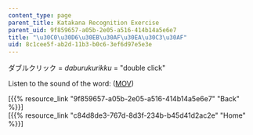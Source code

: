 ```yaml
---
content_type: page
parent_title: Katakana Recognition Exercise
parent_uid: 9f859657-a05b-2e05-a516-414b14a5e6e7
title: "\u30C0\u30D6\u30EB\u30AF\u30EA\u30C3\u30AF"
uid: 8c1cee5f-ab2d-11b3-b0c6-3ef6d97e5e3e
---
```


ダブルクリック = _daburukurikku_ = "double click"

Listen to the sound of the word: ([MOV](http://www.archive.org/download/MITRES21F.01S10_KATAKANA_EXERCISES/word7.mov))

  
\[{{% resource_link "9f859657-a05b-2e05-a516-414b14a5e6e7" "Back" %}}\]  
\[{{% resource_link "c84d8de3-767d-8d3f-234b-b45d41d2ac2e" "Home" %}}\]